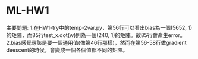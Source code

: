 # ML-HW1

主要問題:
1.在HW1-try中的temp-2var.py，第56行可以看出bias為一個(5652, 1)的矩陣，而85行test_x.dot(w)則為一個(240, 1)的矩陣。故85行會產生error。
2.bias感覺應該是要一個通用值(像第46行那樣)，然而在第56-58行做gradient deescent的時侯，會變成一個各個值都不同的矩陣。

